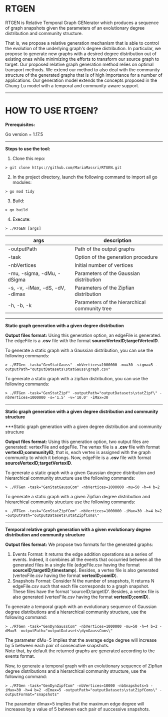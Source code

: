# RTGEN
RTGEN is Relative Temporal Graph GENerator which produces a sequence of graph snapshots given the parameters of an evolutionary degree distribution and community structure.

That is, we propose a relative generation mechanism that is able to control the evolution of the underlying graph's degree distribution. In particular, we propose to generate new graphs with a desired degree distribution out of existing ones while minimizing the efforts to transform our source graph to target. Our proposed relative graph generation method relies on optimal transport methods. We extend our method to also deal with the community structure of the generated graphs that is of high importance for a number of applications.  Our generation model extends the concepts proposed in the Chung-Lu model with a temporal and community-aware support.

----


# HOW TO USE RTGEN?

**Prerequisites:**

Go version = 1.17.5

----


**Steps to use the tool:**

1. Clone this repo:
```
> git clone https://github.com/MariaMassri/RTGEN.git
```
2. In the project directory, launch the following command to import all go modules:
```
> go mod tidy
```
3. Build:
```
> go build
```
4. Execute:
```
> ./RTGEN [args]
```

| args                            | description                                   |
| ------------------------------- | --------------------------------------------- |
| -outputPath                     | Path of the output graphs                     |
| -task                           | Option of the generation procedure            |
| -nbVertices                     | Initial number of vertices                    |
| -mu, -sigma, -dMu, -dSigma      | Parameters of the Gaussian distribution       |
| -s, -v, -iMax, -dS, -dV, -dImax | Parameters of the Zipfian distribution        |
| -h, -b, -k                      | Parameters of the hierarchical community tree |

----

**Static graph generation with a given degree distribution**

**Output files format:**
Using this generation option, an edgeFile is generated.  The edgeFile is a **.csv** file with the format **sourceVertexID;targetVertexID**.

To generate a static graph with a Gaussian distribution, you can use the following commands:
```
> ./RTGen -task="GenStatGauss" -nbVertices=1000000 -mu=30 -sigma=5 -outputPath="outputDatasets\statGauss\graph.csv"
```

To generate a static graph with a zipfian distribution, you can use the following commands:
```
> ./RTGen -task="GenStatZipf" -outputPath="outputDatasets\statZipf\" -nbVertices=1000000 -s='1.5' -v='10.0' -iMax=30
```
----


**Static graph generation with a given degree distribution and community structure**

***Static graph generation with a given degree distribution and community structure


**Output files format:**
Using this generation option, two output files are generated: vertexFile and edgeFile.  The vertex file is a **.csv** file with format **vertexID;communityID**, that is, each vertex is assigned with the graph community to which it belongs. Now, edgeFile is a **.csv** file with format **sourceVertexID;targetVertexID**.

To generate a static graph with a given Gaussian degree distribution and hierarchical community structure use the following commands:

```
> ./RTGen -task="GenStatGaussCom" -nbVertices=1000000 -mu=50 -h=4 b=2

```

To generate a static graph with a given Zipfian degree distribution and hierarchical community structure use the following commands:

```
> ./RTGen -task="GenStatZipfCom" -nbVertices=1000000 -iMax=30 -h=4 b=2 -outputPath="outputDatasets\statZipfComs\"

```
----

**Temporal relative graph generation with a given evolutionary degree distribution and community structure**


**Output files format:**
We propose two formats for the generated graphs:

1. Events Format: It returns the edge addition operations as a series of events. Indeed, it combines all the events that occurried between all the generated files in a single file (edgeFile.csv having the format **sourceID;targetID;timestamp**). Besides, a vertex file is also generated (vertexFile.csv having the format **vertexID;comID**).
2. Snapshots Format: Consider N the number of snapshots, It returns N edgeFile.csv such that each file corresponds to a graph snapshot. These files have the format 'sourceID;targetID'. Besides, a vertex file is also generated (vertexFile.csv having the format **vertexID;comID**).

To generate a temporal graph with an evolutionary sequence of Gaussian degree distributions and a hierarchical community structure, use the following command:
```
> ./RTGen -task="GenDynGaussCom" -nbVertices=1000000 -mu=50 -h=4 b=2 -dMu=5 -outputPath="outputDatasets\dynGaussComs\"

```
The parameter dMu=5 implies that the average edge degree will increase by 5 between each pair of consecutive snapshots.  
Note that, by default the returned graphs are generated according to the events format.

Now, to generate a temporal graph with an evolutionary sequence of Zipfian degree distributions and a hierarchical community structure, use the following command:

```
> ./RTGen -task="GenDynZipfCom" -nbVertices=10000 -nbSnapshots=5 -iMax=30 -h=4 b=2 -dImax=5 -outputPath="outputDatasets\statZipfComs\" -outputFormat="snapshots"
```
The parameter dImax=5 implies that the maximum edge degree will increases by a value of 5 between each pair of successive snapshots.

